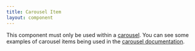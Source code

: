 ```yaml
---
title: Carousel Item
layout: component
---
```


This component must only be used within a [carousel](/docs/components/carousel). You can see some examples of carousel items being used in the [carousel documentation](/docs/components/carousel).
